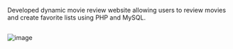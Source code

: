 Developed dynamic movie review website allowing users to review movies and create favorite lists using PHP and MySQL.

##

![image](https://github.com/Abyrax/CTIS487-AndroidProject-W2W/assets/29208395/9e6342fb-dcf8-4e9d-8d65-7c74e145d657)
